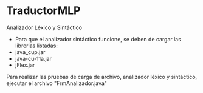 # TraductorMLP
Analizador Léxico y Sintáctico

- Para que el analizador sintáctico funcione, se deben de cargar las librerias listadas: 
- java_cup.jar
- java-cu-11a.jar
- jFlex.jar

Para realizar las pruebas de carga de archivo, analizador léxico y sintáctico, ejecutar 
el archivo "FrmAnalizador.java"
